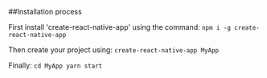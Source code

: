 ##Installation process
 
 First install 'create-react-native-app' using the command:
 `npm i -g create-react-native-app`
 
 Then create your project using:
 `create-react-native-app MyApp`
 
 Finally: 
 `cd MyApp
 yarn start`
 
